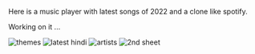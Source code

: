 
Here is a music player with latest songs of 2022 and a clone like spotify.

Working on it ...



![themes](https://user-images.githubusercontent.com/106212014/185801457-bab99bc2-c0d8-48cf-86bf-29a71b55e2ec.jpg)
![latest hindi](https://user-images.githubusercontent.com/106212014/185801463-109a1533-d023-405b-8910-bc00627346b5.jpg)
![artists](https://user-images.githubusercontent.com/106212014/185801467-7376506f-04ca-4fdc-8c30-a353dc5de798.jpg)
![2nd sheet](https://user-images.githubusercontent.com/106212014/185801475-997b6812-91f1-4b21-835f-c5440169828d.jpg)

